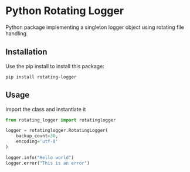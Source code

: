 # Python Rotating Logger

Python package implementing a singleton logger object using rotating
file handling. 

## Installation

Use the pip install to install this package:

```shell
pip install rotating-logger
```

## Usage

Import the class and instantiate it

```python
from rotating_logger import rotatinglogger

logger = rotatinglogger.RotatingLogger(
    backup_count=30,
    encoding='utf-8'
)

logger.info("Hello world")
logger.error("This is an error")
```
